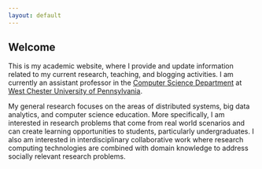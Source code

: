 ```yaml
---
layout: default
---
```


  <h2>Welcome</h2>

  This is my academic website, where I provide and update information related to my current research, teaching, and blogging activities. I am currently an assistant professor in the [Computer Science Department](https://www.cs.wcupa.edu/) at [West Chester University of Pennsylvania](https://www.wcupa.edu/). 

  My general research focuses on the areas of distributed systems, big data analytics, and computer science education. More specifically, I am interested in research problems that come from real world scenarios and can create learning opportunities to students, particularly undergraduates. I also am interested in interdisciplinary collaborative work where research computing technologies are combined with domain knowledge to address socially relevant research problems.